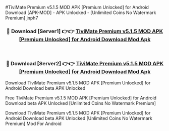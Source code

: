 #TiviMate Premium v5.1.5 MOD APK [Premium Unlocked] for Android Download [APK-MOD] - APK Unlocked - [Unlimited Coins No Watermark Premium] jnph7



<div align="center">

<h3>🔴 Download [Server1] 👉👉 <a href="https://momento.my/?title=TiviMate_Premium_v5.1.5_MOD_APK_[Premium_Unlocked]_for_Android_Download">TiviMate Premium v5.1.5 MOD APK [Premium Unlocked] for Android Download Mod Apk</a></h3><br>

<h3>🔴 Download [Server2] 👉👉 <a href="https://momento.my/?title=TiviMate_Premium_v5.1.5_MOD_APK_[Premium_Unlocked]_for_Android_Download">TiviMate Premium v5.1.5 MOD APK [Premium Unlocked] for Android Download Mod Apk</a></h3>
</div>



Download TiviMate Premium v5.1.5 MOD APK [Premium Unlocked] for Android Download beta APK Unlocked

Free TiviMate Premium v5.1.5 MOD APK [Premium Unlocked] for Android Download beta APK Unlocked [Unlimited Coins No Watermark Premium]

Download TiviMate Premium v5.1.5 MOD APK [Premium Unlocked] for Android Download beta APK Unlocked [Unlimited Coins No Watermark Premium] Mod For Android
